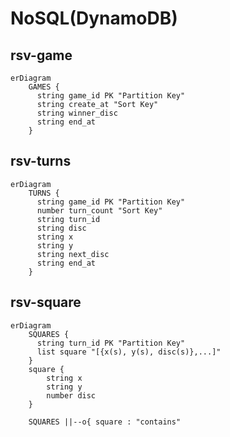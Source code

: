 # NoSQL(DynamoDB)

## rsv-game

```mermaid
erDiagram
    GAMES {
      string game_id PK "Partition Key"
      string create_at "Sort Key"
      string winner_disc
      string end_at
    }
```

## rsv-turns

```mermaid
erDiagram
    TURNS {
      string game_id PK "Partition Key"
      number turn_count "Sort Key"
      string turn_id
      string disc
      string x
      string y
      string next_disc
      string end_at
    }
```

## rsv-square

```mermaid
erDiagram
    SQUARES {
      string turn_id PK "Partition Key"
      list square "[{x(s), y(s), disc(s)},...]"
    }
    square {
        string x
        string y
        number disc
    }

    SQUARES ||--o{ square : "contains"
```
